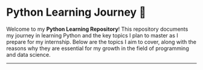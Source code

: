 # Python Learning Journey 🚀

Welcome to my **Python Learning Repository**! This repository documents my journey in learning Python and the key topics I plan to master as I prepare for my internship. Below are the topics I aim to cover, along with the reasons why they are essential for my growth in the field of programming and data science.

---
